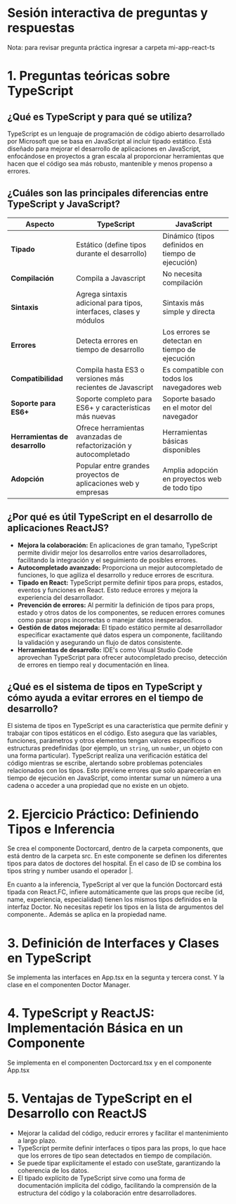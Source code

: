 # Sesión interactiva de preguntas y respuestas

Nota: para revisar pregunta práctica ingresar a carpeta mi-app-react-ts

# 1. Preguntas teóricas sobre TypeScript

## ¿Qué es TypeScript y para qué se utiliza?

TypeScript es un lenguaje de programación de código abierto desarrollado por Microsoft que se basa en JavaScript al incluir tipado estático. Está diseñado para mejorar el desarrollo de aplicaciones en JavaScript, enfocándose en proyectos a gran escala al proporcionar herramientas que hacen que el código sea más robusto, mantenible y menos propenso a errores.

## ¿Cuáles son las principales diferencias entre TypeScript y JavaScript?

| Aspecto      | TypeScript                                                                      | JavaScript                                          |
|--------------|---------------------------------------------------------------------------------|------------------------------------------------------|
| **Tipado**   | Estático (define tipos durante el desarrollo)                                   | Dinámico (tipos definidos en tiempo de ejecución)  |
| **Compilación**| Compila a Javascript                                                            | No necesita compilación                            |
| **Sintaxis**  | Agrega sintaxis adicional para tipos, interfaces, clases y módulos              | Sintaxis más simple y directa                       |
| **Errores**   | Detecta errores en tiempo de desarrollo                                          | Los errores se detectan en tiempo de ejecución     |
| **Compatibilidad** | Compila hasta ES3 o versiones más recientes de Javascript                      | Es compatible con todos los navegadores web         |
| **Soporte para ES6+** | Soporte completo para ES6+ y características más nuevas                  | Soporte basado en el motor del navegador             |
| **Herramientas de desarrollo** | Ofrece herramientas avanzadas de refactorización y autocompletado  | Herramientas básicas disponibles                   |
| **Adopción** | Popular entre grandes proyectos de aplicaciones web y empresas                  | Amplia adopción en proyectos web de todo tipo        |

## ¿Por qué es útil TypeScript en el desarrollo de aplicaciones ReactJS?

*   **Mejora la colaboración:** En aplicaciones de gran tamaño, TypeScript permite dividir mejor los desarrollos entre varios desarrolladores, facilitando la integración y el seguimiento de posibles errores.
*   **Autocompletado avanzado:** Proporciona un mejor autocompletado de funciones, lo que agiliza el desarrollo y reduce errores de escritura.
*   **Tipado en React:** TypeScript permite definir tipos para props, estados, eventos y funciones en React. Esto reduce errores y mejora la experiencia del desarrollador.
*   **Prevención de errores:** Al permitir la definición de tipos para props, estado y otros datos de los componentes, se reducen errores comunes como pasar props incorrectas o manejar datos inesperados.
*  **Gestión de datos mejorada:** El tipado estático permite al desarrollador especificar exactamente qué datos espera un componente, facilitando la validación y asegurando un flujo de datos consistente.
*   **Herramientas de desarrollo:**  IDE's como Visual Studio Code aprovechan TypeScript para ofrecer autocompletado preciso, detección de errores en tiempo real y documentación en línea.

## ¿Qué es el sistema de tipos en TypeScript y cómo ayuda a evitar errores en el tiempo de desarrollo?

El sistema de tipos en TypeScript es una característica que permite definir y trabajar con tipos estáticos en el código.  Esto asegura que las variables, funciones, parámetros y otros elementos tengan valores específicos o estructuras predefinidas (por ejemplo, un `string`, un `number`, un objeto con una forma particular). TypeScript realiza una verificación estática del código mientras se escribe, alertando sobre problemas potenciales relacionados con los tipos. Esto previene errores que solo aparecerían en tiempo de ejecución en JavaScript, como intentar sumar un número a una cadena o acceder a una propiedad que no existe en un objeto.


# 2. Ejercicio Práctico: Definiendo Tipos e Inferencia

Se crea el componente Doctorcard, dentro de la carpeta components, que está dentro de la carpeta src. En este componente se definen los diferentes tipos para datos de doctores del hospital. En el caso de ID se combina los tipos string y number usando el operador |.

En cuanto a la inferencia, TypeScript al ver que la función Doctorcard está tipada con React.FC<Doctor>, infiere automáticamente que las props que recibe (id, name, experiencia, especialidad) tienen los mismos tipos definidos en la interfaz Doctor. No necesitas repetir los tipos en la lista de argumentos del componente.. Además se aplica en la propiedad name. 


# 3. Definición de Interfaces y Clases en TypeScript

Se implementa las interfaces en App.tsx en la segunta y tercera const. Y la clase en el componenten Doctor Manager.

# 4. TypeScript y ReactJS: Implementación Básica en un Componente

Se implementa en el componenten Doctorcard.tsx y en el componente App.tsx

# 5. Ventajas de TypeScript en el Desarrollo con ReactJS
- Mejorar la calidad del código, reducir errores y facilitar el mantenimiento a largo plazo.
- TypeScript permite definir interfaces o tipos para las props, lo que hace que los errores de tipo sean detectados en tiempo de compilación.
- Se puede tipar explícitamente el estado con useState, garantizando la coherencia de los datos.
- El tipado explícito de TypeScript sirve como una forma de documentación implícita del código, facilitando la comprensión de la estructura del código y la colaboración entre desarrolladores.